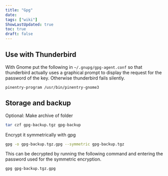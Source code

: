 ```yaml
---
title: "Gpg"
date: 
tags: ["wiki"]
ShowLastUpdated: true
toc: true
draft: false
---
```



## Use with Thunderbird

With Gnome put the following in `~/.gnupg/gpg-agent.conf` so that thunderbird
actually uses a graphical prompt to display the request for the password of the
key. Otherwise thunderbird fails silently.

```
pinentry-program /usr/bin/pinentry-gnome3
```


## Storage and backup

Optional: Make archive of folder

```sh
tar czf gpg-backup.tgz gpg-backup
```

Encrypt it symmetrically with gpg

```sh
gpg -o gpg-backup.tgz.gpg --symmetric gpg-backup.tgz 
```

This can be decrypted by running the following command and entering the password
used for the symmetric encryption.

```sh
gpg gpg-backup.tgz.gpg
```

